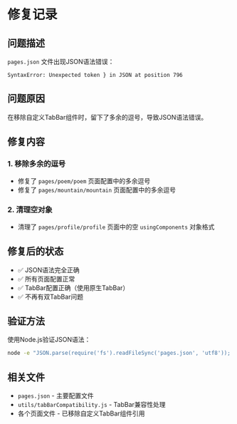 # 修复记录

## 问题描述
`pages.json` 文件出现JSON语法错误：
```
SyntaxError: Unexpected token } in JSON at position 796
```

## 问题原因
在移除自定义TabBar组件时，留下了多余的逗号，导致JSON语法错误。

## 修复内容

### 1. 移除多余的逗号
- 修复了 `pages/poem/poem` 页面配置中的多余逗号
- 修复了 `pages/mountain/mountain` 页面配置中的多余逗号

### 2. 清理空对象
- 清理了 `pages/profile/profile` 页面中的空 `usingComponents` 对象格式

## 修复后的状态
- ✅ JSON语法完全正确
- ✅ 所有页面配置正常
- ✅ TabBar配置正确（使用原生TabBar）
- ✅ 不再有双TabBar问题

## 验证方法
使用Node.js验证JSON语法：
```bash
node -e "JSON.parse(require('fs').readFileSync('pages.json', 'utf8')); console.log('✅ pages.json 语法正确');"
```

## 相关文件
- `pages.json` - 主要配置文件
- `utils/tabBarCompatibility.js` - TabBar兼容性处理
- 各个页面文件 - 已移除自定义TabBar组件引用
